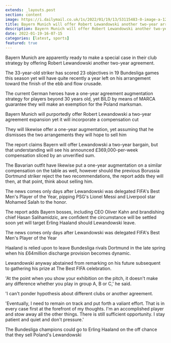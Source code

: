 ```yaml
---
extends: _layouts.post
section: content
image: https://i.dailymail.co.uk/1s/2022/01/19/13/53115483-0-image-a-121_1642598353976.jpg 
title: Bayern Munich will offer Robert Lewandowski another two-year arrangement to remain at the club 
description: Bayern Munich will offer Robert Lewandowski another two-year arrangement to remain at the club 
date: 2022-01-19-16-07-15 
categories: [latest, sports] 
featured: true 
--- 
```

Bayern Munich are apparently ready to make a special case in their club strategy by offering Robert Lewandowski another two-year agreement.

The 33-year-old striker has scored 23 objectives in 19 Bundesliga games this season yet will have quite recently a year left on his arrangement toward the finish of the ebb and flow crusade.

The current German heroes have a one-year agreement augmentation strategy for players beyond 30 years old, yet BILD by means of MARCA guarantee they will make an exemption for the Poland marksman.

Bayern Munich will purportedly offer Robert Lewandowski a two-year agreement expansion yet it will incorporate a compensation cut

They will likewise offer a one-year augmentation, yet assuming that he dismisses the two arrangements they will hope to sell him

The report claims Bayern will offer Lewandowski a two-year bargain, but that understanding will see his announced £369,000-per-week compensation sliced by an unverified sum.

The Bavarian outfit have likewise put a one-year augmentation on a similar compensation on the table as well, however should the previous Borussia Dortmund striker reject the two recommendations, the report adds they will then, at that point, think about selling him.

The news comes only days after Lewandowski was delegated FIFA's Best Men's Player of the Year, pipping PSG's Lionel Messi and Liverpool star Mohamed Salah to the honor.

The report adds Bayern bosses, including CEO Oliver Kahn and brandishing chief Hasan Salihamidzic, are confident the circumstance will be settled soon yet will target Erling Haaland should Lewandowski leave.

The news comes only days after Lewandowski was delegated FIFA's Best Men's Player of the Year

Haaland is relied upon to leave Bundesliga rivals Dortmund in the late spring when his £64million discharge provision becomes dynamic.

Lewandowski anyway abstained from remarking on his future subsequent to gathering his prize at The Best FIFA celebration.

'At the point when you show your exhibition on the pitch, it doesn't make any difference whether you play in group A, B or C,' he said.

'I can't ponder hypothesis about different clubs or another agreement.

'Eventually, I need to remain on track and put forth a valiant effort. That is in every case first at the forefront of my thoughts. I'm an accomplished player and stow away all the other things. There is still sufficient opportunity. I stay patient and quiet and don't pressure.'

The Bundesliga champions could go to Erling Haaland on the off chance that they sell Poland's Lewandowski